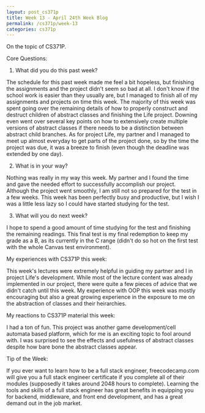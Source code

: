 ```yaml
---
layout: post_cs371p
title: Week 13 - April 24th Week Blog
permalink: /cs371p/week-13
categories: cs371p
---
```


On the topic of CS371P.

Core Questions:

1. What did you do this past week?

The schedule for this past week made me feel a bit hopeless, but finishing the assignments and the project didn't seem so bad at all. I don't know if the school work is easier than they usually are, but I managed to finish all of my assignments and projects on time this week. The majority of this week was spent going over the remaining details of how to properly construct and destruct children of abstract classes and finishing the Life project. Downing even went over several key points on how to extensively create multiple versions of abstract classes if there needs to be a distinction between abstract child branches. As for project Life, my partner and I managed to meet up almost everyday to get parts of the project done, so by the time the project was due, it was a breeze to finish (even though the deadline was extended by one day).

2. What is in your way?

Nothing was really in my way this week. My partner and I found the time and gave the needed effort to successfully accomplish our project. Although the project went smoothly, I am still not so prepared for the test in a few weeks. This week has been perfectly busy and productive, but I wish I was a little less lazy so I could have started studying for the test.

3. What will you do next week?

I hope to spend a good amount of time studying for the test and finishing the remaining readings. This final test is my final redemption to keep my grade as a B, as its currently in the C range (didn't do so hot on the first test with the whole Canvas test environment).

My experiences with CS371P this week:

This week's lectures were extremely helpful in guiding my partner and I in project Life's development. While most of the lecture content was already implemented in our project, there were quite a few pieces of advice that we didn't catch until this week. My experience with OOP this week was mostly encouraging but also a great growing experience in the exposure to me on the abstraction of classes and their heirarchies. 

My reactions to CS371P material this week:

I had a ton of fun. This project was another game development/cell automata based platform, which for me is an exciting topic to fool around with. I was surprised to see the effects and usefulness of abstract classes despite how bare bone the abstract classes appear.

Tip of the Week:

If you ever want to learn how to be a full stack engineer, freecodecamp.com will give you a full stack engineer certificate if you complete all of their modules (supposedly it takes around 2048 hours to complete). Learning the tools and skills of a full stack engineer has great benefits in equipping you for backend, middleware, and front end development, and has a great demand out in the job market.

